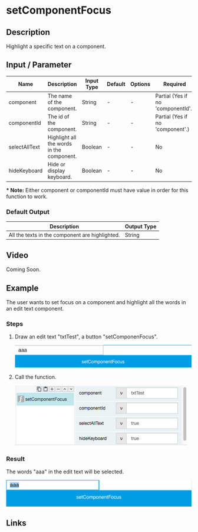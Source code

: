 # setComponentFocus

## Description

Highlight a specific text on a component.

## Input / Parameter

| Name | Description | Input Type | Default | Options | Required |
| ------ | ------ | ------ | ------ | ------ | ------ |
| component | The name of the component. | String | - | - | Partial (Yes if no 'componentId'.) |
| componentId | The id of the component. | String | - | - | Partial (Yes if no 'component'.) |
| selectAllText | Highlight all the words in the component. | Boolean | - | - | No |
| hideKeyboard | Hide or display keyboard. | Boolean | - | - | No |

__\* Note:__ Either component or componentId must have value in order for this function to work.

### Default Output

| Description | Output Type |
| ------ | ------ |
| All the texts in the component are highlighted. | String |

## Video

Coming Soon.

## Example

The user wants to set focus on a component and highlight all the words in an edit text component.

### Steps

1. Draw an edit text "txtTest", a button "setComponenFocus".

    ![](../../../../document/function/App/setCompoentFocus/setCompoentFocus-step-1.png?raw=true)
    
2. Call the function.

    ![](../../../../document/function/App/setCompoentFocus/setCompoentFocus-step-2.png?raw=true)

### Result

The words "aaa" in the edit text will be selected.

![](../../../../document/function/App/setCompoentFocus/setCompoentFocus-result-1.png?raw=true)

## Links
